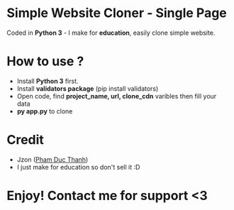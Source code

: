 # Simple Website Cloner - Single Page
Coded in **Python 3** - I make for **education**, easily clone simple website.

# How to use ?

 - Install **Python 3** first.
 - Install **validators package** (pip install validators)
 - Open code, find **project_name, url, clone_cdn** varibles then fill your data
 - **py app.py** to clone

# Credit

 - Jzon ([Pham Duc Thanh](https://www.facebook.com/DucThanhIT/))
 - I just make for education so don't sell it :D

# Enjoy! Contact me for support <3
